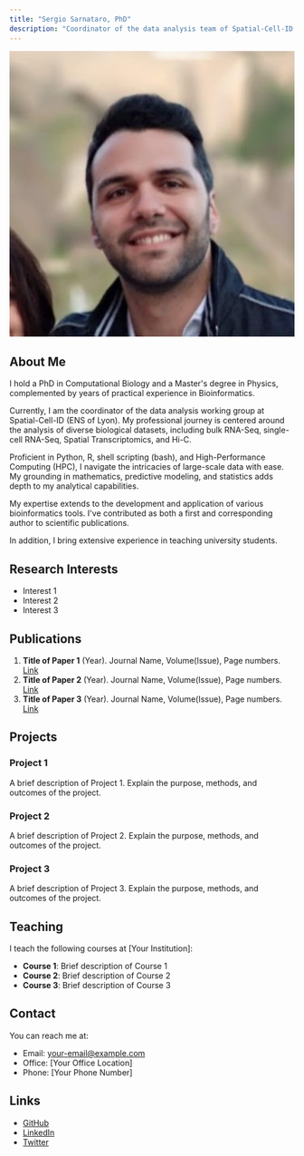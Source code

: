 ```yaml
---
title: "Sergio Sarnataro, PhD"
description: "Coordinator of the data analysis team of Spatial-Cell-ID at École Normale Supérieure (ENS) of Lyon."
---
```


![Profile Picture](profile_pic.jpeg)

## About Me
I hold a PhD in Computational Biology and a Master's degree in Physics, complemented by years of practical experience in Bioinformatics. 

Currently, I am the coordinator of the data analysis working group at Spatial-Cell-ID (ENS of Lyon). My professional journey is centered around the analysis of diverse biological datasets, including bulk RNA-Seq, single-cell RNA-Seq, Spatial Transcriptomics, and Hi-C.

Proficient in Python, R, shell scripting (bash), and High-Performance Computing (HPC), I navigate the intricacies of large-scale data with ease. My grounding in mathematics, predictive modeling, and statistics adds depth to my analytical capabilities.

My expertise extends to the development and application of various bioinformatics tools. I've contributed as both a first and corresponding author to scientific publications.

In addition, I bring extensive experience in teaching university students.

## Research Interests
- Interest 1
- Interest 2
- Interest 3

## Publications
1. **Title of Paper 1** (Year). Journal Name, Volume(Issue), Page numbers. [Link](url-to-paper)
2. **Title of Paper 2** (Year). Journal Name, Volume(Issue), Page numbers. [Link](url-to-paper)
3. **Title of Paper 3** (Year). Journal Name, Volume(Issue), Page numbers. [Link](url-to-paper)

## Projects
### Project 1
A brief description of Project 1. Explain the purpose, methods, and outcomes of the project. 

### Project 2
A brief description of Project 2. Explain the purpose, methods, and outcomes of the project. 

### Project 3
A brief description of Project 3. Explain the purpose, methods, and outcomes of the project. 

## Teaching
I teach the following courses at [Your Institution]:
- **Course 1**: Brief description of Course 1
- **Course 2**: Brief description of Course 2
- **Course 3**: Brief description of Course 3

## Contact
You can reach me at:
- Email: [your-email@example.com](mailto:your-email@example.com)
- Office: [Your Office Location]
- Phone: [Your Phone Number]

## Links
- [GitHub](https://github.com/your-github-username)
- [LinkedIn](https://www.linkedin.com/in/your-linkedin-username)
- [Twitter](https://twitter.com/your-twitter-username)
